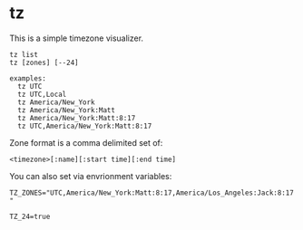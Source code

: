 # tz

This is a simple timezone visualizer.

```
tz list
tz [zones] [--24]

examples:
  tz UTC
  tz UTC,Local
  tz America/New_York
  tz America/New_York:Matt
  tz America/New_York:Matt:8:17
  tz UTC,America/New_York:Matt:8:17
```

Zone format is a comma delimited set of:

```
<timezone>[:name][:start time][:end time]
```

You can also set via envrionment variables:


`TZ_ZONES="UTC,America/New_York:Matt:8:17,America/Los_Angeles:Jack:8:17"`


`TZ_24=true`


